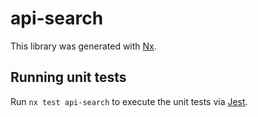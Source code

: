 # api-search

This library was generated with [Nx](https://nx.dev).

## Running unit tests

Run `nx test api-search` to execute the unit tests via [Jest](https://jestjs.io).
